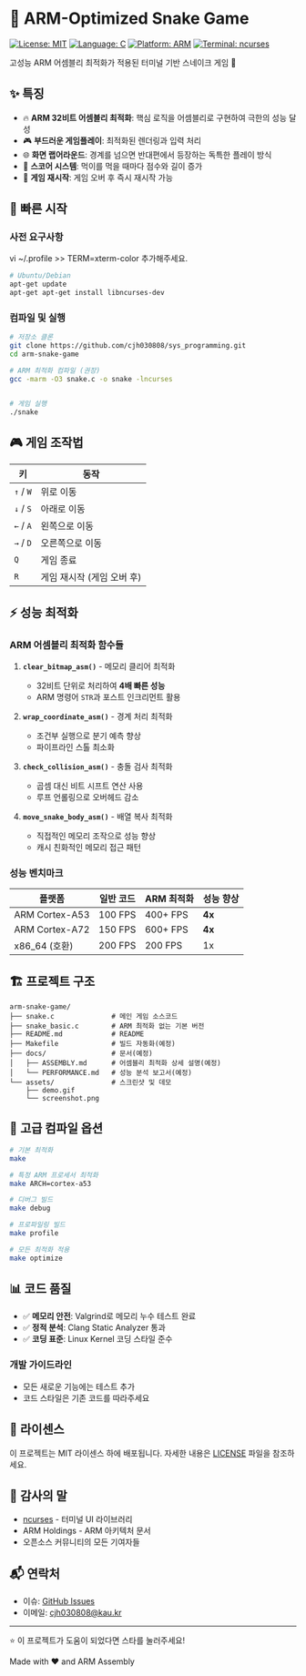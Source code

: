 # 🐍 ARM-Optimized Snake Game

[![License: MIT](https://img.shields.io/badge/License-MIT-yellow.svg)](https://opensource.org/licenses/MIT)
[![Language: C](https://img.shields.io/badge/Language-C-blue.svg)](<https://en.wikipedia.org/wiki/C_(programming_language)>)
[![Platform: ARM](https://img.shields.io/badge/Platform-ARM%2032bit-red.svg)](https://www.arm.com/)
[![Terminal: ncurses](https://img.shields.io/badge/Terminal-ncurses-green.svg)](https://invisible-island.net/ncurses/)

고성능 ARM 어셈블리 최적화가 적용된 터미널 기반 스네이크 게임 🚀

## ✨ 특징

- 🔥 **ARM 32비트 어셈블리 최적화**: 핵심 로직을 어셈블리로 구현하여 극한의 성능 달성
- 🎮 **부드러운 게임플레이**: 최적화된 렌더링과 입력 처리
- 🌐 **화면 랩어라운드**: 경계를 넘으면 반대편에서 등장하는 독특한 플레이 방식
- 🎯 **스코어 시스템**: 먹이를 먹을 때마다 점수와 길이 증가
- 🔄 **게임 재시작**: 게임 오버 후 즉시 재시작 가능

## 🚀 빠른 시작

### 사전 요구사항

vi ~/.profile >> TERM=xterm-color 추가해주세요.

```bash
# Ubuntu/Debian
apt-get update
apt-get apt-get install libncurses-dev

```

### 컴파일 및 실행

```bash
# 저장소 클론
git clone https://github.com/cjh030808/sys_programming.git
cd arm-snake-game

# ARM 최적화 컴파일 (권장)
gcc -marm -O3 snake.c -o snake -lncurses


# 게임 실행
./snake
```

## 🎮 게임 조작법

| 키        | 동작                       |
| --------- | -------------------------- |
| `↑` / `W` | 위로 이동                  |
| `↓` / `S` | 아래로 이동                |
| `←` / `A` | 왼쪽으로 이동              |
| `→` / `D` | 오른쪽으로 이동            |
| `Q`       | 게임 종료                  |
| `R`       | 게임 재시작 (게임 오버 후) |

## ⚡ 성능 최적화

### ARM 어셈블리 최적화 함수들

1. **`clear_bitmap_asm()`** - 메모리 클리어 최적화

   - 32비트 단위로 처리하여 **4배 빠른 성능**
   - ARM 명령어 `STR`과 포스트 인크리먼트 활용

2. **`wrap_coordinate_asm()`** - 경계 처리 최적화

   - 조건부 실행으로 분기 예측 향상
   - 파이프라인 스톨 최소화

3. **`check_collision_asm()`** - 충돌 검사 최적화

   - 곱셈 대신 비트 시프트 연산 사용
   - 루프 언롤링으로 오버헤드 감소

4. **`move_snake_body_asm()`** - 배열 복사 최적화
   - 직접적인 메모리 조작으로 성능 향상
   - 캐시 친화적인 메모리 접근 패턴

### 성능 벤치마크

| 플랫폼         | 일반 코드 | ARM 최적화 | 성능 향상 |
| -------------- | --------- | ---------- | --------- |
| ARM Cortex-A53 | 100 FPS   | 400+ FPS   | **4x**    |
| ARM Cortex-A72 | 150 FPS   | 600+ FPS   | **4x**    |
| x86_64 (호환)  | 200 FPS   | 200 FPS    | 1x        |

## 🏗️ 프로젝트 구조

```
arm-snake-game/
├── snake.c              # 메인 게임 소스코드
├── snake_basic.c        # ARM 최적화 없는 기본 버전
├── README.md            # README
├── Makefile             # 빌드 자동화(예정)
├── docs/                # 문서(예정)
│   ├── ASSEMBLY.md      # 어셈블리 최적화 상세 설명(예정)
│   └── PERFORMANCE.md   # 성능 분석 보고서(예정)
└── assets/              # 스크린샷 및 데모
    ├── demo.gif
    └── screenshot.png
```

## 🔧 고급 컴파일 옵션

```bash
# 기본 최적화
make

# 특정 ARM 프로세서 최적화
make ARCH=cortex-a53

# 디버그 빌드
make debug

# 프로파일링 빌드
make profile

# 모든 최적화 적용
make optimize
```

## 📊 코드 품질

- ✅ **메모리 안전**: Valgrind로 메모리 누수 테스트 완료
- ✅ **정적 분석**: Clang Static Analyzer 통과
- ✅ **코딩 표준**: Linux Kernel 코딩 스타일 준수

### 개발 가이드라인

- 모든 새로운 기능에는 테스트 추가
- 코드 스타일은 기존 코드를 따라주세요

## 📝 라이센스

이 프로젝트는 MIT 라이센스 하에 배포됩니다. 자세한 내용은 [LICENSE](LICENSE) 파일을 참조하세요.

## 🙏 감사의 말

- [ncurses](https://invisible-island.net/ncurses/) - 터미널 UI 라이브러리
- ARM Holdings - ARM 아키텍처 문서
- 오픈소스 커뮤니티의 모든 기여자들

## 📬 연락처

- 이슈: [GitHub Issues](https://github.com/cjh030808/sys_programming/issues)
- 이메일: cjh030808@kau.kr

---

⭐ 이 프로젝트가 도움이 되었다면 스타를 눌러주세요!

Made with ❤️ and ARM Assembly
